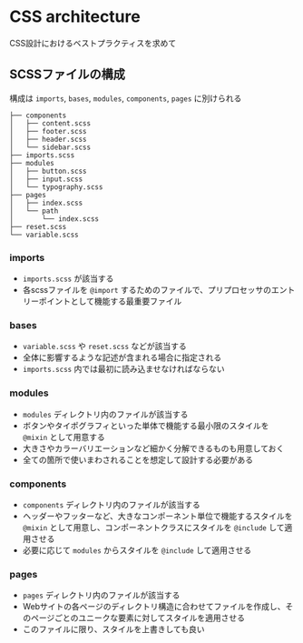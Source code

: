 # CSS architecture

CSS設計におけるベストプラクティスを求めて

## SCSSファイルの構成

構成は `imports`, `bases`, `modules`, `components`, `pages` に別けられる

```
├── components
│   ├── content.scss
│   ├── footer.scss
│   ├── header.scss
│   └── sidebar.scss
├── imports.scss
├── modules
│   ├── button.scss
│   ├── input.scss
│   └── typography.scss
├── pages
│   ├── index.scss
│   └── path
│       └── index.scss
├── reset.scss
└── variable.scss
```

### imports

- `imports.scss` が該当する
- 各scssファイルを `@import` するためのファイルで、プリプロセッサのエントリーポイントとして機能する最重要ファイル

### bases

- `variable.scss` や `reset.scss` などが該当する
- 全体に影響するような記述が含まれる場合に指定される
- `imports.scss` 内では最初に読み込ませなければならない

### modules

- `modules` ディレクトリ内のファイルが該当する
- ボタンやタイポグラフィといった単体で機能する最小限のスタイルを `@mixin` として用意する
- 大きさやカラーバリエーションなど細かく分解できるものも用意しておく
- 全ての箇所で使いまわされることを想定して設計する必要がある

### components

- `components` ディレクトリ内のファイルが該当する
- ヘッダーやフッターなど、大きなコンポーネント単位で機能するスタイルを `@mixin` として用意し、コンポーネントクラスにスタイルを `@include` して適用させる
- 必要に応じて `modules` からスタイルを `@include` して適用させる

### pages

- `pages` ディレクトリ内のファイルが該当する
- Webサイトの各ページのディレクトリ構造に合わせてファイルを作成し、そのページごとのユニークな要素に対してスタイルを適用させる
- このファイルに限り、スタイルを上書きしても良い
